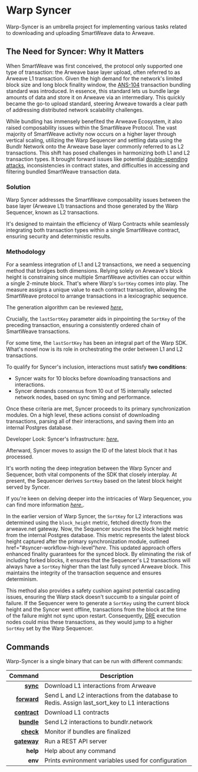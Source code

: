 # Warp Syncer

Warp-Syncer is an umbrella project for implementing various tasks related to downloading and uploading SmartWeave data to Arweave.

## The Need for Syncer: Why It Matters

When SmartWeave was first conceived, the protocol only supported one type of transaction: the Arweave base layer upload, often referred to as Arweave L1 transaction. Given the high demand for the network's limited block size and long block finality window, the [ANS-104](https://github.com/ArweaveTeam/arweave-standards/blob/master/ans/ANS-104.md) transaction bundling standard was introduced. In essence, this standard lets us bundle large amounts of data and store it on Arweave via an intermediary. This quickly became the go-to upload standard, steering Arweave towards a clear path of addressing distributed network scalability challenges.

While bundling has immensely benefited the Arweave Ecosystem, it also raised composability issues within the SmartWeave Protocol. The vast majority of SmartWeave activity now occurs on a higher layer through vertical scaling, utilizing the Warp Sequencer and settling data using the Bundlr Network onto the Arweave base layer commonly referred to as L2 transactions. This shift has posed challenges in harmonizing both L1 and L2 transaction types. It brought forward issues like potential [double-spending attacks](https://www.investopedia.com/terms/d/doublespending.asp), inconsistencies in contract states, and difficulties in accessing and filtering bundled SmartWeave transaction data.

### Solution

Warp Syncer addresses the SmartWeave composability issues between the base layer (Arweave L1) transactions and those generated by the Warp Sequencer, known as L2 transactions. 

It's designed to maintain the efficiency of Warp Contracts while seamlessly integrating both transaction types within a single SmartWeave contract, ensuring security and deterministic results.

### Methodology

For a seamless integration of L1 and L2 transactions, we need a sequencing method that bridges both dimensions. Relying solely on Arweave's block height is constraining since multiple SmartWeave activities can occur within a single 2-minute block. That's where Warp's `SortKey` comes into play. The measure assigns a unique value to each contract transaction, allowing the SmartWeave protocol to arrange transactions in a lexicographic sequence. 

The generation algorithm can be reviewed [*here*.](https://github.com/warp-contracts/warp/blob/main/src/core/modules/impl/LexicographicalInteractionsSorter.ts#L30)

Crucially, the `lastSortKey` parameter aids in pinpointing the `SortKey` of the preceding transaction, ensuring a consistently ordered chain of SmartWeave transactions.

For some time, the `lastSortKey` has been an integral part of the Warp SDK. What's novel now is its role in orchestrating the order between L1 and L2 transactions.

To qualify for Syncer's inclusion, interactions must satisfy **two conditions**:

- Syncer waits for 10 blocks before downloading transactions and interactions.
- Syncer demands consensus from 10 out of 15 internally selected network nodes, based on sync timing and performance.

<p id="syncer-workflow-high-level">Once these criteria are met, Syncer proceeds to its primary synchronization modules. On a high level, these actions consist of downloading transactions, parsing all of their interactions, and saving them into an internal Postgres database.</p>

Developer Look: Syncer's Infrastructure: [*here*.](/docs/syncer/services/syncer#data-consistency)

Afterward, Syncer moves to assign the ID of the latest block that it has processed.  

It's worth noting the deep integration between the Warp Syncer and Sequencer, both vital components of the SDK that closely interplay. At present, the Sequencer derives `SortKey` based on the latest block height served by Syncer.

If you're keen on delving deeper into the intricacies of Warp Sequencer, you can find more information [*here*.](/docs/sdk/advanced/bundled-interaction). 

In the earlier version of Warp Syncer, the `SortKey` for L2 interactions was determined using the `block_height` metric, fetched directly from the arweave.net gateway. Now, the Sequencer sources the block height metric from the internal Postgres database. This metric represents the latest block height captured after the primary synchronization module, outlined <a> href="#syncer-workflow-high-level"*here*</a>. This updated approach offers enhanced finality guarantees for the synced block. By eliminating the risk of including forked blocks, it ensures that the Sequencer's L2 transactions will always have a `SortKey` higher than the last fully synced Arweave block. This maintains the integrity of the transaction sequence and ensures determinism.

This method also provides a safety cushion against potential cascading issues, ensuring the Warp stack doesn't succumb to a singular point of failure. If the Sequencer were to generate a `SortKey` using the current block height and the Syncer went offline, transactions from the block at the time of the failure might not sync upon restart. Consequently, [DRE]( /docs/dre/overview#the-reasoning) execution nodes could miss these transactions, as they would jump to a higher `SortKey` set by the Warp Sequencer.

## Commands

Warp-Syncer is a single binary that can be run with different commands:


|                                        Command | Description                                                                                    |
| ---------------------------------------------: | ---------------------------------------------------------------------------------------------- |
|       [**sync**](/docs/syncer/services/syncer) | Download L1 interactions from Arweave                                                          |
|   [**forward**](/docs/syncer/services/forward) | Send L and L2 interactions from the database to Redis. Assign last_sort_key to L1 interactions |
| [**contract**](/docs/syncer/services/contract) | Download L1 contracts                                                                          |
|     [**bundle**](/docs/syncer/services/bundle) | Send L2 interactions to bundlr.network                                                         |
|       [**check**](/docs/syncer/services/check) | Monitor if bundles are finalized                                                               |
|   [**gateway**](/docs/syncer/services/gateway) | Run a REST API server                                                                          |
|                                       **help** | Help about any command                                                                         |
|                                        **env** | Prints evnironment variables used for configuration                                            |

